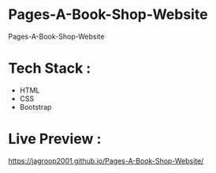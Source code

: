 # Pages-A-Book-Shop-Website
Pages-A-Book-Shop-Website

# Tech Stack :
 - HTML
 - CSS
- Bootstrap

# Live Preview : 
https://jagroop2001.github.io/Pages-A-Book-Shop-Website/


